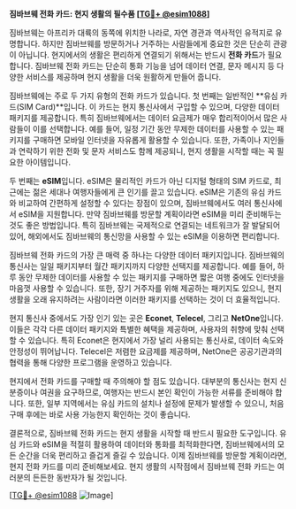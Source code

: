 **짐바브웨 전화 카드: 현지 생활의 필수품 [[TG💪+ @esim1088](https://t.me/s/esim1088)]**

짐바브웨는 아프리카 대륙의 동쪽에 위치한 나라로, 자연 경관과 역사적인 유적지로 유명합니다. 하지만 짐바브웨를 방문하거나 거주하는 사람들에게 중요한 것은 단순히 관광이 아닙니다. 현지에서의 생활은 편리하게 연결되기 위해서는 반드시 **전화 카드**가 필요합니다. 짐바브웨 전화 카드는 단순히 통화 기능을 넘어 데이터 연결, 문자 메시지 등 다양한 서비스를 제공하며 현지 생활을 더욱 원활하게 만들어 줍니다.

짐바브웨에는 주로 두 가지 유형의 전화 카드가 있습니다. 첫 번째는 일반적인 **유심 카드(SIM Card)**입니다. 이 카드는 현지 통신사에서 구입할 수 있으며, 다양한 데이터 패키지를 제공합니다. 특히 짐바브웨에서는 데이터 요금제가 매우 합리적이어서 많은 사람들이 이를 선택합니다. 예를 들어, 일정 기간 동안 무제한 데이터를 사용할 수 있는 패키지를 구매하면 모바일 인터넷을 자유롭게 활용할 수 있습니다. 또한, 가족이나 지인들과 연락하기 위한 전화 및 문자 서비스도 함께 제공되니, 현지 생활을 시작할 때는 꼭 필요한 아이템입니다.

두 번째는 **eSIM**입니다. eSIM은 물리적인 카드가 아닌 디지털 형태의 SIM 카드로, 최근에는 젊은 세대나 여행자들에게 큰 인기를 끌고 있습니다. eSIM은 기존의 유심 카드와 비교하여 간편하게 설정할 수 있다는 장점이 있으며, 짐바브웨에서도 여러 통신사에서 eSIM을 지원합니다. 만약 짐바브웨를 방문할 계획이라면 eSIM을 미리 준비해두는 것도 좋은 방법입니다. 특히 짐바브웨는 국제적으로 연결되는 네트워크가 잘 발달되어 있어, 해외에서도 짐바브웨의 통신망을 사용할 수 있는 eSIM을 이용하면 편리합니다.

짐바브웨 전화 카드의 가장 큰 매력 중 하나는 다양한 데이터 패키지입니다. 짐바브웨의 통신사는 일일 패키지부터 월간 패키지까지 다양한 선택지를 제공합니다. 예를 들어, 하루 동안 무제한 데이터를 사용할 수 있는 패키지를 구매하면 짧은 여행 중에도 인터넷을 마음껏 사용할 수 있습니다. 또한, 장기 거주자를 위해 제공하는 패키지도 있으니, 현지 생활을 오래 유지하려는 사람이라면 이러한 패키지를 선택하는 것이 더 효율적입니다.

현지 통신사 중에서도 가장 인기 있는 곳은 **Econet**, **Telecel**, 그리고 **NetOne**입니다. 이들은 각각 다른 데이터 패키지와 특별한 혜택을 제공하며, 사용자의 취향에 맞춰 선택할 수 있습니다. 특히 Econet은 현지에서 가장 널리 사용되는 통신사로, 데이터 속도와 안정성이 뛰어납니다. Telecel은 저렴한 요금제를 제공하며, NetOne은 공공기관과의 협력을 통해 다양한 프로그램을 운영하고 있습니다.

현지에서 전화 카드를 구매할 때 주의해야 할 점도 있습니다. 대부분의 통신사는 현지 신분증이나 여권을 요구하므로, 여행자는 반드시 본인 확인이 가능한 서류를 준비해야 합니다. 또한, 일부 지역에서는 유심 카드의 설치나 설정에 문제가 발생할 수 있으니, 처음 구매 후에는 바로 사용 가능한지 확인하는 것이 좋습니다.

결론적으로, 짐바브웨 전화 카드는 현지 생활을 시작할 때 반드시 필요한 도구입니다. 유심 카드와 eSIM을 적절히 활용하여 데이터와 통화를 최적화한다면, 짐바브웨에서의 모든 순간을 더욱 편리하고 즐겁게 즐길 수 있습니다. 이제 짐바브웨를 방문할 계획이라면, 현지 전화 카드를 미리 준비해보세요. 현지 생활의 시작점에서 짐바브웨 전화 카드는 여러분의 든든한 동반자가 될 것입니다.

[[TG💪+ @esim1088](https://t.me/s/esim1088) ![Image](https://i.postimg.cc/Y0z9fWf4/image.png)]